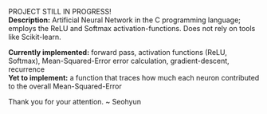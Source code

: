 PROJECT STILL IN PROGRESS! <br>
<b>Description:</b> Artificial Neural Network in the C programming language; employs the ReLU and Softmax activation-functions. Does not rely on tools like Scikit-learn.

<b>Currently implemented:</b> forward pass, activation functions (ReLU, Softmax), Mean-Squared-Error error calculation, gradient-descent, recurrence<br>
<b>Yet to implement:</b> a function that traces how much each neuron contributed to the overall Mean-Squared-Error<br>

Thank you for your attention.
~ Seohyun